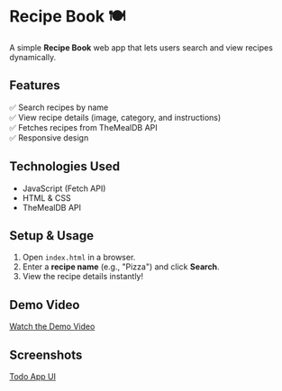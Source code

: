 # Recipe Book 🍽️

A simple **Recipe Book** web app that lets users search and view recipes dynamically.

## **Features**
✅ Search recipes by name  
✅ View recipe details (image, category, and instructions)  
✅ Fetches recipes from TheMealDB API  
✅ Responsive design  

## **Technologies Used**
- JavaScript (Fetch API)
- HTML & CSS
- TheMealDB API  

## **Setup & Usage**
1. Open `index.html` in a browser.
2. Enter a **recipe name** (e.g., "Pizza") and click **Search**.
3. View the recipe details instantly!  

## **Demo Video**
[Watch the Demo Video](https://youtu.be/EyD6oyYgqLk)

## **Screenshots**
[Todo App UI](./assests/Screenshot.jpg)
